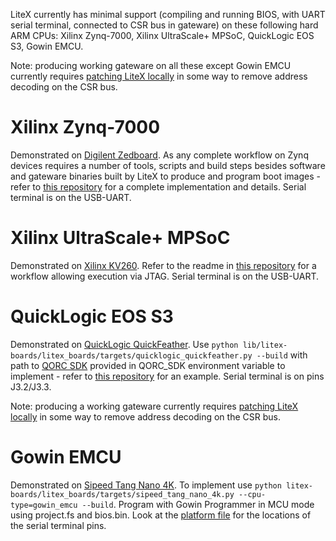 LiteX currently has minimal support (compiling and running BIOS, with UART serial terminal, connected to CSR bus in gateware) on these following hard ARM CPUs: Xilinx Zynq-7000, Xilinx UltraScale+ MPSoC, QuickLogic EOS S3, Gowin EMCU.

Note: producing working gateware on all these except Gowin EMCU currently requires [patching LiteX locally](https://github.com/enjoy-digital/litex/issues/1154) in some way to remove address decoding on the CSR bus.


# Xilinx Zynq-7000

Demonstrated on [Digilent Zedboard](https://github.com/litex-hub/litex-boards/blob/master/litex_boards/targets/digilent_zedboard.py). 
As any complete workflow on Zynq devices requires a number of tools, scripts and build steps besides software and gateware binaries built by LiteX to produce and program boot images - refer to [this repository](https://github.com/sergachev/litex-template/tree/main/digilent_zedboard) for a complete implementation and details.
Serial terminal is on the USB-UART.


# Xilinx UltraScale+ MPSoC

Demonstrated on [Xilinx KV260](https://github.com/litex-hub/litex-boards/blob/master/litex_boards/targets/xilinx_kv260.py).
Refer to the readme in [this repository](https://github.com/sergachev/litex-template/) for a workflow allowing execution via JTAG.
Serial terminal is on the USB-UART.


# QuickLogic EOS S3

Demonstrated on [QuickLogic QuickFeather](https://github.com/litex-hub/litex-boards/blob/master/litex_boards/targets/quicklogic_quickfeather.py).
Use `python lib/litex-boards/litex_boards/targets/quicklogic_quickfeather.py --build` with path to [QORC SDK](https://github.com/QuickLogic-Corp/qorc-sdk) provided in QORC_SDK environment variable to implement - refer to [this repository](https://github.com/sergachev/litex-template) for an example.
Serial terminal is on pins J3.2/J3.3.

Note: producing a working gateware currently requires [patching LiteX locally](https://github.com/enjoy-digital/litex/issues/1154) in some way to remove address decoding on the CSR bus.


# Gowin EMCU

Demonstrated on [Sipeed Tang Nano 4K](https://github.com/litex-hub/litex-boards/blob/master/litex_boards/targets/sipeed_tang_nano_4k.py). 
To implement use `python litex-boards/litex_boards/targets/sipeed_tang_nano_4k.py --cpu-type=gowin_emcu --build`. Program with Gowin Programmer in MCU mode using project.fs and bios.bin. Look at the [platform file](https://github.com/litex-hub/litex-boards/blob/master/litex_boards/platforms/sipeed_tang_nano_4k.py#L32) for the locations of the serial terminal pins.
